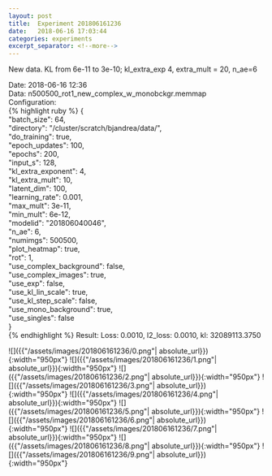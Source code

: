 ```yaml
---
layout: post
title:  Experiment 201806161236
date:   2018-06-16 17:03:44
categories: experiments
excerpt_separator: <!--more-->
---
```

New data. KL from 6e-11 to 3e-10; kl_extra_exp 4, extra_mult = 20, n_ae=6  

 <!--more-->
Date: 2018-06-16 12:36  
Data: n500500_rot1_new_complex_w_monobckgr.memmap  
Configuration:   
{% highlight ruby %}
{  
    "batch_size": 64,   
    "directory": "/cluster/scratch/bjandrea/data/",   
    "do_training": true,   
    "epoch_updates": 100,   
    "epochs": 200,   
    "input_s": 128,   
    "kl_extra_exponent": 4,   
    "kl_extra_mult": 10,   
    "latent_dim": 100,   
    "learning_rate": 0.001,   
    "max_mult": 3e-11,   
    "min_mult": 6e-12,   
    "modelid": "201806040046",   
    "n_ae": 6,   
    "numimgs": 500500,   
    "plot_heatmap": true,   
    "rot": 1,   
    "use_complex_background": false,   
    "use_complex_images": true,   
    "use_exp": false,   
    "use_kl_lin_scale": true,   
    "use_kl_step_scale": false,   
    "use_mono_background": true,   
    "use_singles": false  
}  
{% endhighlight %}
Result: Loss: 0.0010, l2_loss: 0.0010, kl: 32089113.3750  

![]({{"/assets/images/201806161236/0.png"| absolute_url}}){:width="950px"}
![]({{"/assets/images/201806161236/1.png"| absolute_url}}){:width="950px"}
![]({{"/assets/images/201806161236/2.png"| absolute_url}}){:width="950px"}
![]({{"/assets/images/201806161236/3.png"| absolute_url}}){:width="950px"}
![]({{"/assets/images/201806161236/4.png"| absolute_url}}){:width="950px"}
![]({{"/assets/images/201806161236/5.png"| absolute_url}}){:width="950px"}
![]({{"/assets/images/201806161236/6.png"| absolute_url}}){:width="950px"}
![]({{"/assets/images/201806161236/7.png"| absolute_url}}){:width="950px"}
![]({{"/assets/images/201806161236/8.png"| absolute_url}}){:width="950px"}
![]({{"/assets/images/201806161236/9.png"| absolute_url}}){:width="950px"}
